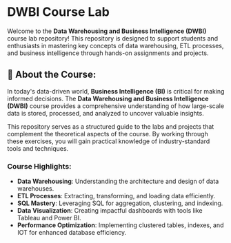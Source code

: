 # DWBI Course Lab

Welcome to the **Data Warehousing and Business Intelligence (DWBI)** course lab repository! 
This repository is designed to support students and enthusiasts in mastering key concepts of data warehousing, ETL processes, and business intelligence through hands-on assignments and projects.


## 🌟 About the Course:
In today's data-driven world, **Business Intelligence (BI)** is critical for making informed decisions. 
The **Data Warehousing and Business Intelligence (DWBI)** course provides a comprehensive understanding of how large-scale data is stored, processed, and analyzed to uncover valuable insights.  

This repository serves as a structured guide to the labs and projects that complement the theoretical aspects of the course. By working through these exercises, you will gain practical knowledge of industry-standard tools and techniques.   

### Course Highlights:  
- **Data Warehousing**: Understanding the architecture and design of data warehouses.  
- **ETL Processes**: Extracting, transforming, and loading data efficiently.  
- **SQL Mastery**: Leveraging SQL for aggregation, clustering, and indexing.  
- **Data Visualization**: Creating impactful dashboards with tools like Tableau and Power BI.
- **Performance Optimization**: Implementing clustered tables, indexes, and IOT for enhanced database efficiency.  



